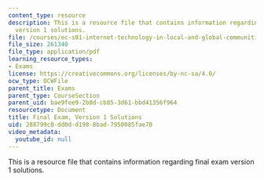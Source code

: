 ```yaml
---
content_type: resource
description: This is a resource file that contains information regarding final exam
  version 1 solutions.
file: /courses/ec-s01-internet-technology-in-local-and-global-communities-spring-2005-summer-2005/288799c0dd0dd1988bad7950085fae70_MITEC_S01S05_final_solu.pdf
file_size: 261340
file_type: application/pdf
learning_resource_types:
- Exams
license: https://creativecommons.org/licenses/by-nc-sa/4.0/
ocw_type: OCWFile
parent_title: Exams
parent_type: CourseSection
parent_uid: bae9fee9-2b8d-cb85-3d61-bbd41356f964
resourcetype: Document
title: Final Exam, Version 1 Solutions
uid: 288799c0-dd0d-d198-8bad-7950085fae70
video_metadata:
  youtube_id: null
---
```

This is a resource file that contains information regarding final exam version 1 solutions.